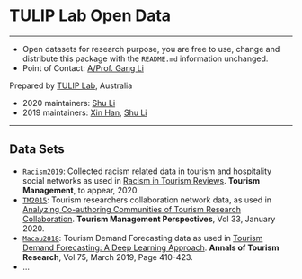 # TULIP Lab Open Data  

---
- Open datasets for research purpose, you are free to use, change and distribute this package with the `README.md` information unchanged.
- Point of Contact: [A/Prof. Gang Li](https://github.com/tuliplab) 

Prepared by [TULIP Lab](http://www.tulip.org.au), Australia

- 2020 maintainers: [Shu Li](https://github.com/lishusmile)
- 2019 maintainers: [Xin Han](https://github.com/xhan97), [Shu Li](https://github.com/lishusmile)

---

## Data Sets

* [`Racism2019`](Racism2019): Collected racism related data in tourism and hospitality social networks as used in [Racism in Tourism Reviews](http://www.tulip.org.au/publication). **Tourism Management**, to appear, 2020.
* [`TM2015`](TM2015): Tourism researchers collaboration network data, as used in [Analyzing Co-authoring Communities of Tourism Research Collaboration](https://doi.org/10.1016/j.tmp.2019.100607). **Tourism Management Perspectives**, Vol 33, January 2020.
* [`Macau2018`](Macau2018): Tourism Demand Forecasting data as used in [Tourism Demand Forecasting: A Deep Learning Approach](https://doi.org/10.1016/j.annals.2019.01.014). **Annals of Tourism Research**, Vol 75, March 2019, Page 410-423.
* ...
